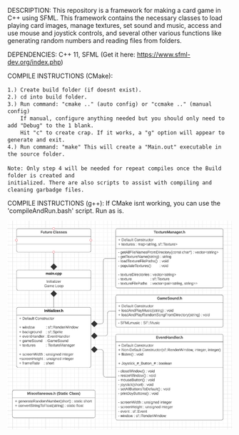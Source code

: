 DESCRIPTION:
    This repository is a framework for making a card game in C++ using SFML. This framework contains
    the necessary classes to load playing card images, manage textures, set sound and music, access
    and use mouse and joystick controls, and several other various functions like generating random
    numbers and reading files from folders.


DEPENDENCIES:
    C++ 11,
    SFML (Get it here: https://www.sfml-dev.org/index.php)


COMPILE INSTRUCTIONS (CMake):

    1.) Create build folder (if doesnt exist). 
    2.) cd into build folder.
    3.) Run command: "cmake .." (auto config) or "ccmake .." (manual config) 
    	If manual, configure anything needed but you should only need to add "Debug" to the 1 blank. 
        Hit "c" to create crap. If it works, a "g" option will appear to generate and exit.
    4.) Run command: "make" This will create a "Main.out" executable in the source folder.

    Note: Only step 4 will be needed for repeat compiles once the Build folder is created and 
    initialized. There are also scripts to assist with compiling and cleaning garbadge files.

COMPILE INSTRUCTIONS (g++):
    If CMake isnt working, you can use the 'compileAndRun.bash' script. Run as is. 
    
![](FrameworkUML.png)

